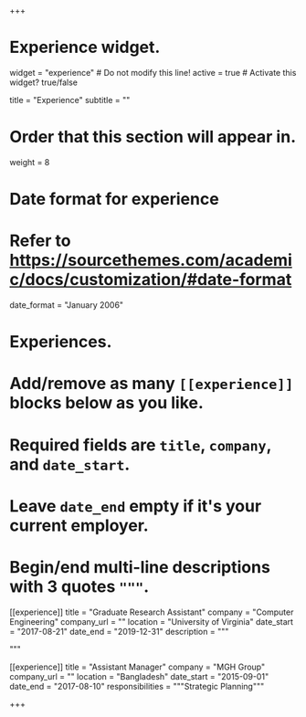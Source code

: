 +++
# Experience widget.
widget = "experience"  # Do not modify this line!
active = true  # Activate this widget? true/false

title = "Experience"
subtitle = ""

# Order that this section will appear in.
weight = 8

# Date format for experience
#   Refer to https://sourcethemes.com/academic/docs/customization/#date-format
date_format = "January 2006"

# Experiences.
#   Add/remove as many `[[experience]]` blocks below as you like.
#   Required fields are `title`, `company`, and `date_start`.
#   Leave `date_end` empty if it's your current employer.
#   Begin/end multi-line descriptions with 3 quotes `"""`.
[[experience]]
  title = "Graduate Research Assistant"
  company = "Computer Engineering"
  company_url = ""
  location = "University of Virginia"
  date_start = "2017-08-21"
  date_end = "2019-12-31"
  description = """

  """

[[experience]]
  title = "Assistant Manager"
  company = "MGH Group"
  company_url = ""
  location = "Bangladesh"
  date_start = "2015-09-01"
  date_end = "2017-08-10"
  responsibilities = """Strategic Planning"""

+++
